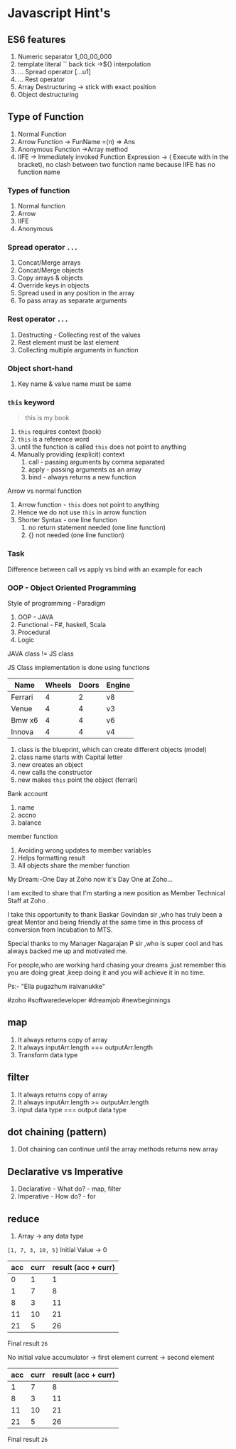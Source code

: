 # Javascript Hint's

## ES6 features

1.  Numeric separator 1_00_00_000
2.  template literal `` back tick ->${} interpolation
3.  ... Spread operator [...u1]
4.  ... Rest operator
5.  Array Destructuring -> stick with exact position
6.  Object destructuring

## Type of Function

1. Normal Function
2. Arrow Function -> FunName =(n) => Ans
3. Anonymous Function ->Array method
4. IIFE -> Immediately invoked Function Expression -> ( Execute with in the bracket), no clash between two function name because IIFE has no function name

### Types of function

1. Normal function
2. Arrow
3. IIFE
4. Anonymous

### Spread operator `...`

1. Concat/Merge arrays
2. Concat/Merge objects
3. Copy arrays & objects
4. Override keys in objects
5. Spread used in any position in the array
6. To pass array as separate arguments

### Rest operator `...`

1. Destructing - Collecting rest of the values
2. Rest element must be last element
3. Collecting multiple arguments in function

### Object short-hand

1. Key name & value name must be same

### `this` keyword

> this is my book

1. `this` requires context (book)
2. `this` is a reference word
3. until the function is called `this` does not point to anything
4. Manually providing (explicit) context
   1. call - passing arguments by comma separated
   2. apply - passing arguments as an array
   3. bind - always returns a new function

Arrow vs normal function

1. Arrow function - `this` does not point to anything
2. Hence we do not use `this` in arrow function
3. Shorter Syntax - one line function
   1. no return statement needed (one line function)
   2. {} not needed (one line function)

### Task

Difference between call vs apply vs bind with an example for each

### OOP - Object Oriented Programming

Style of programming - Paradigm

1. OOP - JAVA
2. Functional - F#, haskell, Scala
3. Procedural
4. Logic

JAVA class != JS class

JS Class implementation is done using functions

| Name    | Wheels | Doors | Engine |
| ------- | ------ | ----- | ------ |
| Ferrari | 4      | 2     | v8     |
| Venue   | 4      | 4     | v3     |
| Bmw x6  | 4      | 4     | v6     |
| Innova  | 4      | 4     | v4     |

1. class is the blueprint, which can create different objects (model)
2. class name starts with Capital letter
3. new creates an object
4. new calls the constructor
5. new makes `this` point the object (ferrari)

Bank account

1. name
2. accno
3. balance

member function

1. Avoiding wrong updates to member variables
2. Helps formatting result
3. All objects share the member function

My Dream:-One Day at Zoho now it's Day One at Zoho...

I am excited to share that I'm starting a new position as Member Technical Staff at Zoho .

I take this opportunity to thank Baskar Govindan sir ,who has truly been a great Mentor and being friendly at the same time in this process of conversion from Incubation to MTS.

Special thanks to my Manager Nagarajan P sir ,who is super cool and has always backed me up and motivated me.

For people,who are working hard chasing your dreams ,just remember this you are doing great ,keep doing it and you will achieve it in no time.

Ps:- "Ella pugazhum iraivanukke"

#zoho #softwaredeveloper #dreamjob #newbeginnings

## map

1.  It always returns copy of array
2.  It always inputArr.length === outputArr.length
3.  Transform data type

## filter

1.  It always returns copy of array
2.  It always inputArr.length >= outputArr.length
3.  input data type === output data type

## dot chaining (pattern)

1. Dot chaining can continue until the array methods returns new array

## Declarative vs Imperative

1. Declarative - What do? - map, filter
2. Imperative - How do? - for

## reduce

1. Array -> any data type

`[1, 7, 3, 10, 5]`
Initial Value -> 0

| acc | curr | result (acc + curr) |
| --- | ---- | ------------------- |
| 0   | 1    | 1                   |
| 1   | 7    | 8                   |
| 8   | 3    | 11                  |
| 11  | 10   | 21                  |
| 21  | 5    | 26                  |

Final result
`26`

No initial value
accumulator -> first element
current -> second element

| acc | curr | result (acc + curr) |
| --- | ---- | ------------------- |
| 1   | 7    | 8                   |
| 8   | 3    | 11                  |
| 11  | 10   | 21                  |
| 21  | 5    | 26                  |

Final result
`26`
